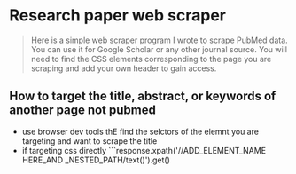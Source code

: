 # Research paper web scraper
> Here is a simple web scraper program I wrote to scrape PubMed data. You can use it for Google Scholar or any other journal source. You will need to find the CSS elements corresponding to the page you are scraping and add your own header to gain access.


## How to target the title, abstract, or keywords of another page not pubmed

-  use browser dev tools thE find the selctors of the elemnt you are targeting and want to scrape the title
- if targeting css directly ```response.xpath('//ADD_ELEMENT_NAME HERE_AND _NESTED_PATH/text()').get()